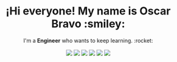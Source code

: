 <!-- Title --->
<h1 align="center">
    ¡Hi everyone! My name is Oscar Bravo :smiley:
</h1>


<!-- About Me --->
<p align="center">
    I'm a <strong>Engineer</strong> who wants to keep learning. :rocket:
</p>


<!-- Logo Skill --->
<p align="center">
    <!-- Logo Git --->
    <a>
        <img align="center" src="https://img.shields.io/badge/Git-000000?style=flat&logo=git&logoColor=white&labelColor=orange"/>
    </a>
    <!-- Logo Python --->
    <a>
        <img align="center" src="https://img.shields.io/badge/Python-000000?style=flat-square&logo=Python&logoColor=white&labelColor=blue"/>
    </a>
    <!-- Logo MicroPython --->
    <a>
        <img align="center" src="https://img.shields.io/badge/MicroPython-000000?style=flat-square&logo=microPython&logoColor=white&labelColor=green"/>
    </a>
    <!-- Logo Bash --->
    <a>
        <img align="center" src="https://img.shields.io/badge/Bash-000000?style=flat-square&logo=GNUBash&logoColor=white&labelColor=purple"/>
    </a>
    <!-- Logo Flutter --->
    <a>
        <img align="center" src="https://img.shields.io/badge/Flutter-000000?style=flat&logo=Flutter&logoColor=white&labelColor=yellow"/>
    </a>
    <!-- Logo Dart --->
    <a>
        <img align="center" src="https://img.shields.io/badge/Dart-000000?style=flat-square&logo=Dart&logoColor=white&labelColor=skyblue"/>
    </a>
</p>